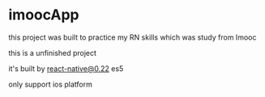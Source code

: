 # imoocApp
this project was built to practice my RN skills which was study from Imooc

this is a unfinished project

it's built by
react-native@0.22
es5

only support ios platform



